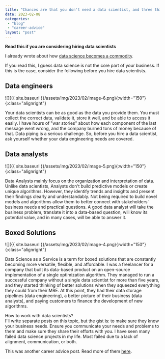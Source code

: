```yaml
---
title: "Chances are that you don't need a data scientist, and three things to consider before hiring one."
date: 2023-02-08
categories: 
 - "blog"
 - "career-advice"
layout: "post"
---
```


**Read this if you are considering hiring data scientists**

I already wrote about how [data science becomes a commodity](https://gorelik.net/2023/02/07/data-science-reality-check-my-predictions-come-true-or-a-piece-of-advice-to-young-data-scientists/).

If you read this, I guess data science is not the core part of your business. If this is the case, consider the following before you hire data scientists.

## Data engineers 

![]({{ site.baseurl }}/assets/img/2023/02/image-6.png){:width="150"}{:class="alignright"}

Your data scientists can be as good as the data you provide them. You must collect the correct data, validate it, store it well, and be able to access it easily. I have hours of "war stories" about how each component of the last message went wrong, and the company burned tons of money because of that. Data piping is a serious challenge. So, before you hire a data scientist, ask yourself whether your data engineering needs are covered.

## Data analysts 

![]({{ site.baseurl }}/assets/img/2023/02/image-5.png){:width="150"}{:class="alignright"}

Data Analysts mainly focus on the organization and interpretation of data. Unlike data scientists, Analysts don't build predictive models or create unique algorithms. However, they identify trends and insights and present their findings clearly and understandably. Not being required to build novel models and algorithms allow them to better connect with stakeholders' business needs and practical questions. A good data analyst will take the business problem, translate it into a data-based question, will know its potential value, and in many cases, will be able to answer it.

## Boxed Solutions

![]({{ site.baseurl }}/assets/img/2023/02/image-4.png){:width="150"}{:class="alignright"}

Data Science as a Service is a term for boxed solutions that are constantly becoming more versatile, flexible, and affordable. I was a freelancer for a company that built its data-based product on an open-source implementation of a single optimization algorithm. They managed to run a successful company without a single data scientist for more than five years, and they started thinking of better solutions when they squeezed everything they could from their MRE. At this point, they had their data storage pipelines (data engineering), a better picture of their business (data analysts), and paying customers to finance the development of new algorithms.

How to work with data scientists?  
I'll write separate posts on this topic, but the gist is: to make sure they know your business needs. Ensure you communicate your needs and problems to them and make sure they share their efforts with you. I have seen many failed data science projects in my life. Most failed due to a lack of alignment, communication, or both.

This was another career advice post. Read more of them [here](https://gorelik.net/category/career-advice/).
